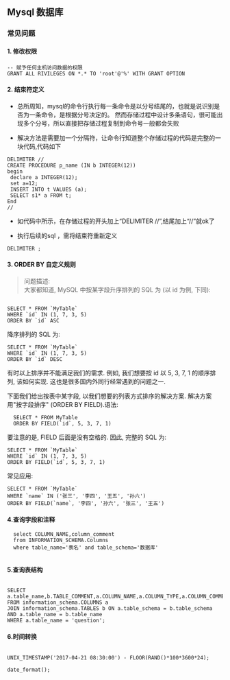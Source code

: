 ## Mysql 数据库

### 常见问题

#### 1. 修改权限
```mysql
-- 赋予任何主机访问数据的权限
GRANT ALL RIVILEGES ON *.* TO 'root'@'%' WITH GRANT OPTION              
```
#### 2. 结束符定义

- 总所周知，mysql的命令行执行每一条命令是以分号结尾的，也就是说识别是否为一条命令，是根据分号决定的。
然而存储过程中设计多条语句，很可能出现多个分号，所以直接把存储过程复制到命令号一般都会失败


- 解决方法是需要加一个分隔符，让命令行知道整个存储过程的代码是完整的一块代码,代码如下

```mysql
DELIMITER //     
CREATE PROCEDURE p_name (IN b INTEGER(12))     
begin     
 declare a INTEGER(12);     
 set a=12;     
 INSERT INTO t VALUES (a);     
 SELECT s1* a FROM t;     
End     
//    

```
- 如代码中所示，在存储过程的开头加上“DELIMITER //”,结尾加上“//”就ok了


- 执行后续的sql ，需将结束符重新定义

```mysql
DELIMITER ;
```

#### 3. ORDER BY 自定义规则

> 问题描述:  
大家都知道, MySQL 中按某字段升序排列的 SQL 为 (以 id 为例, 下同):

```mysql

SELECT * FROM `MyTable` 
WHERE `id` IN (1, 7, 3, 5) 
ORDER BY `id` ASC

```

降序排列的 SQL 为:

```mysql
SELECT * FROM `MyTable` 
WHERE `id` IN (1, 7, 3, 5) 
ORDER BY `id` DESC
```
有时以上排序并不能满足我们的需求. 例如, 我们想要按 id 以 5, 3, 7, 1 的顺序排列, 该如何实现. 这也是很多国内外同行经常遇到的问题之一.

下面我们给出按表中某字段, 以我们想要的列表方式排序的解决方案.
解决方案用"按字段排序" (ORDER BY FIELD).语法:

```mysql
  SELECT * FROM MyTable 
  ORDER BY FIELD(`id`, 5, 3, 7, 1)
```
要注意的是, FIELD 后面是没有空格的.
因此, 完整的 SQL 为:

```mysql
SELECT * FROM `MyTable` 
WHERE `id` IN (1, 7, 3, 5) 
ORDER BY FIELD(`id`, 5, 3, 7, 1)
```
常见应用:

```mysql
SELECT * FROM `MyTable` 
WHERE `name` IN ('张三', '李四', '王五', '孙六') 
ORDER BY FIELD(`name`, '李四', '孙六', '张三', '王五')
```

#### 4.查询字段和注释

```mysql
  select COLUMN_NAME,column_comment 
  from INFORMATION_SCHEMA.Columns 
  where table_name='表名' and table_schema='数据库'
  
```

#### 5.查询表结构

```mysql

SELECT a.table_name,b.TABLE_COMMENT,a.COLUMN_NAME,a.COLUMN_TYPE,a.COLUMN_COMMENT 
FROM information_schema.COLUMNS a 
JOIN information_schema.TABLES b ON a.table_schema = b.table_schema AND a.table_name = b.table_name
WHERE a.table_name = 'question';

```

#### 6.时间转换

```mysql

UNIX_TIMESTAMP('2017-04-21 08:30:00') - FLOOR(RAND()*100*3600*24);

date_format();

```